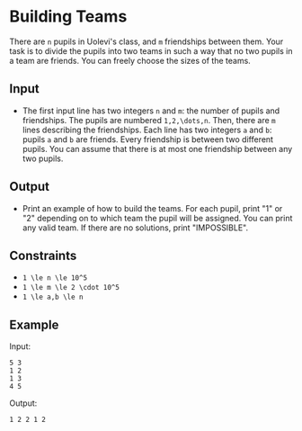 # Building Teams 

There are ```n``` pupils in Uolevi's class, and ```m``` friendships between them. Your task is to divide the pupils into two teams in such a way that no two pupils in a team are friends. You can freely choose the sizes of the teams.
## Input
- The first input line has two integers ```n``` and ```m```: the number of pupils and friendships. The pupils are numbered ```1,2,\dots,n```.
Then, there are ```m``` lines describing the friendships. Each line has two integers ```a``` and ```b```: pupils ```a``` and ```b``` are friends.
Every friendship is between two different pupils. You can assume that there is at most one friendship between any two pupils.
## Output
- Print an example of how to build the teams. For each pupil, print "1" or "2" depending on to which team the pupil will be assigned. You can print any valid team.
If there are no solutions, print "IMPOSSIBLE".
## Constraints

- ```1 \le n \le 10^5```
- ```1 \le m \le 2 \cdot 10^5```
- ```1 \le a,b \le n```

## Example
Input:
```
5 3
1 2
1 3
4 5
```

Output:
```
1 2 2 1 2
```
